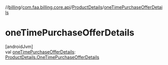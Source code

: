 //[billing](../../../index.md)/[com.faa.billing.core.api](../index.md)/[ProductDetails](index.md)/[oneTimePurchaseOfferDetails](one-time-purchase-offer-details.md)

# oneTimePurchaseOfferDetails

[androidJvm]\
val [oneTimePurchaseOfferDetails](one-time-purchase-offer-details.md): [ProductDetails.OneTimePurchaseOfferDetails](-one-time-purchase-offer-details/index.md)
